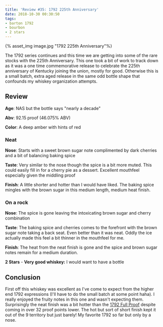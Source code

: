 ```yaml
---
title: 'Review #35: 1792 225th Anniversary'
date: 2018-10-30 00:30:50
tags:
- barton 1792
- bourbon
- 2 stars
---
```


{% asset_img image.jpg "1792 225th Anniversary"%}

The 1792 series continues and this time we are getting into some of the rare stocks with the 225th Anniversary. This one took a bit of work to track down as it was a one time commemorative release to celebrate the 225th anniversary of Kentucky joining the union, mostly for good. Otherwise this is a small batch, extra aged release in the same odd bottle shape that confounds my whiskey organization attempts.

## Review
**Age**: NAS but the bottle says "nearly a decade"

**Abv**: 92.15 proof (46.075% ABV)

**Color**: A deep amber with hints of red

### Neat
**Nose**: Starts with a sweet brown sugar note complimented by dark cherries and a bit of balancing  baking spice

**Taste**: Very similar to the nose though the spice is a bit more muted. This could easily fill in for a cherry pie as a dessert. Excellent mouthfeel especially given the middling proof

**Finish**: A little shorter and hotter than I would have liked. The baking spice mingles with the brown sugar in this medium length, medium heat finish.

### On a rock
**Nose**: The spice is gone leaving the intoxicating brown sugar and cherry combination

**Taste**: The baking spice and cherries comes to the forefront with the brown sugar note taking a back seat. Even better than it was neat. Oddly the ice actually made this feel a bit thinner in the mouthfeel for me.

**Finish**: The heat from the neat finish is gone and the spice and brown sugar notes remain for a medium duration.

**2 Stars** - **Very good whiskey:** I would want to have a bottle

## Conclusion
First off this whiskey was excellent as I've come to expect from the higher end 1792 expressions (I'll have to do the small batch at some point haha). I really enjoyed the fruity notes in this one and wasn't expecting them. Surprisingly the neat finish was a bit hotter than the [1792 Full Proof](https://atxbourbon.com/2018/09/24/Review-19-1792-Full-Proof/) despite coming in over 32 proof points lower. The hot but sort of short finish kept it out of the 9 territory but just barely! My favorite 1792 so far but only by a nose.
